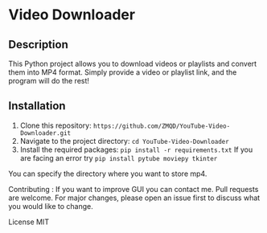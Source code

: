 # Video Downloader

## Description
This Python project allows you to download videos or playlists and convert them into MP4 format. Simply provide a video or playlist link, and the program will do the rest!

## Installation
1. Clone this repository: `https://github.com/ZMQD/YouTube-Video-Downloader.git`
2. Navigate to the project directory: `cd YouTube-Video-Downloader`
3. Install the required packages: `pip install -r requirements.txt` If you are facing an error try `pip install pytube moviepy tkinter`

You can specify the directory where you want to store mp4.

Contributing :
If you want to improve GUI you can contact me.
Pull requests are welcome. For major changes, please open an issue first to discuss what you would like to change.

License
MIT
